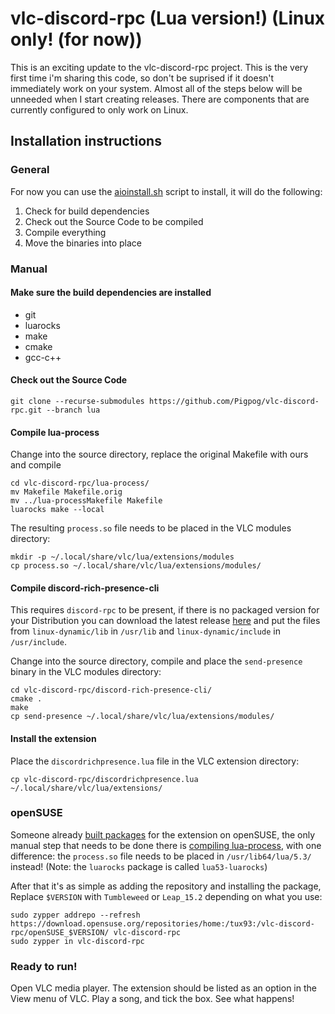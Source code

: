 # vlc-discord-rpc (Lua version!) (Linux only! (for now))
This is an exciting update to the vlc-discord-rpc project. This is the very first time i'm sharing this code, so don't be suprised if it doesn't immediately work on your system. Almost all of the steps below will be unneeded when I start creating releases. There are components that are currently configured to only work on Linux.

## Installation instructions
### General
For now you can use the [aioinstall.sh](aioinstall.sh) script to install, it will do the
following:
1. Check for build dependencies
2. Check out the Source Code to be compiled
3. Compile everything
4. Move the binaries into place

### Manual
#### Make sure the build dependencies are installed
* git
* luarocks
* make
* cmake
* gcc-c++

#### Check out the Source Code
```
git clone --recurse-submodules https://github.com/Pigpog/vlc-discord-rpc.git --branch lua
```
#### Compile lua-process
Change into the source directory, replace the original Makefile with ours and
compile
```
cd vlc-discord-rpc/lua-process/
mv Makefile Makefile.orig
mv ../lua-processMakefile Makefile
luarocks make --local
```
The resulting `process.so` file needs to be placed in the VLC modules
directory:
```
mkdir -p ~/.local/share/vlc/lua/extensions/modules
cp process.so ~/.local/share/vlc/lua/extensions/modules/
```
#### Compile discord-rich-presence-cli
This requires `discord-rpc` to be present, if there is no packaged version for
your Distribution you can download the latest release [here](https://github.com/discordapp/discord-rpc/releases)
and put the files from `linux-dynamic/lib` in `/usr/lib` and `linux-dynamic/include` in `/usr/include`.

Change into the source directory, compile and place the `send-presence` binary in the VLC modules directory:
```
cd vlc-discord-rpc/discord-rich-presence-cli/
cmake .
make
cp send-presence ~/.local/share/vlc/lua/extensions/modules/
```
#### Install the extension
Place the `discordrichpresence.lua` file in the VLC extension directory:
```
cp vlc-discord-rpc/discordrichpresence.lua ~/.local/share/vlc/lua/extensions/
```
### openSUSE
Someone already [built packages](https://build.opensuse.org/project/show/home:tux93:vlc-discord-rpc) for the extension on openSUSE, the only manual
step that needs to be done there is [compiling lua-process](#compile-lua-process), with one difference:
the `process.so` file needs to be placed in `/usr/lib64/lua/5.3/` instead!
(Note: the `luarocks` package is called `lua53-luarocks`)

After that it's as simple as adding the repository and installing the package,
Replace `$VERSION` with `Tumbleweed` or `Leap_15.2` depending on what you use:
```
sudo zypper addrepo --refresh https://download.opensuse.org/repositories/home:/tux93:/vlc-discord-rpc/openSUSE_$VERSION/ vlc-discord-rpc
sudo zypper in vlc-discord-rpc
```
### Ready to run!
Open VLC media player. The extension should be listed as an option in the View menu of VLC. Play a song, and tick the box. See what happens!

